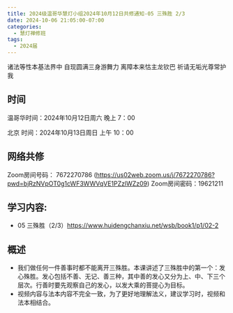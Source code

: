 ```yaml
---
title: 2024级温哥华慧灯小组2024年10月12日共修通知-05 三殊胜 2/3
date: 2024-10-06 21:05:00-07:00
categories:
  - 慧灯禅修班
tags:
  - 2024届
---
```

诸法等性本基法界中 自现圆满三身游舞力
离障本来怙主龙钦巴 祈请无垢光尊常护我

## 时间


温哥华时间：2024年10月12日周六 晚上 7：00

北京 时间：2024年10月13日周日 上午 10：00


## 网络共修
Zoom房间号码： 7672270786  (https://us02web.zoom.us/j/7672270786?pwd=bjRzNVpOT0g1cWF3WWVqVE1PZzlWZz09)
Zoom房间密码：19621211


## 学习内容:

- 05 三殊胜（2/3）https://www.huidengchanxiu.net/wsb/book1/p1/02-2


## 概述 
- 我们做任何一件善事时都不能离开三殊胜。本课讲述了三殊胜中的第一个：发心殊胜。发心包括不善、无记、善三种，其中善的发心又分为上、中、下三个层次。行善时要先观察自己的发心，以发大乘的菩提心为目标。
- 视频内容与法本内容不完全一致，为了更好地理解法义，建议学习时，视频和法本相结合。 
